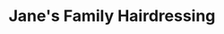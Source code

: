 ---
title: "Jane's Family Hairdressing"
url: /brighton/janes-family-hairdressing/
shop: hairdresser
---